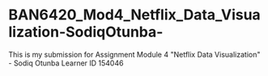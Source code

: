 # BAN6420_Mod4_Netflix_Data_Visualization-SodiqOtunba-
This is my submission for Assignment Module 4 "Netflix Data Visualization" - Sodiq Otunba Learner ID 154046
